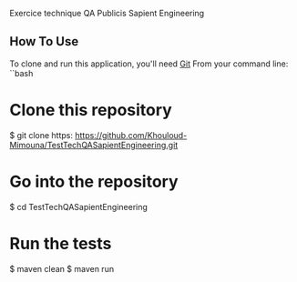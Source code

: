 Exercice technique QA Publicis Sapient Engineering

## How To Use

To clone and run this application, you'll need [Git](https://git-scm.com) From your command line:
``bash
# Clone this repository
$ git clone https: https://github.com/Khouloud-Mimouna/TestTechQASapientEngineering.git

# Go into the repository
$ cd TestTechQASapientEngineering

# Run the tests
$ maven clean
$ maven run